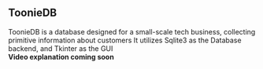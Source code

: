 ## ToonieDB ##
ToonieDB is a database designed for a small-scale tech business, collecting primitive information about customers
It utilizes Sqlite3 as the Database backend, and Tkinter as the GUI                                              
__Video explanation coming soon__
